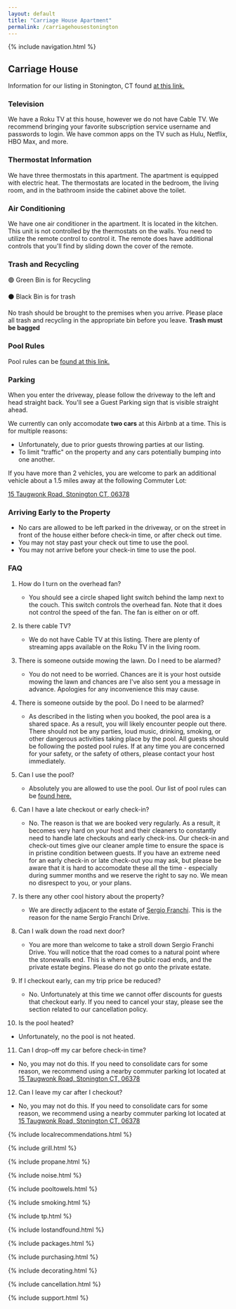 ```yaml
---
layout: default
title: "Carriage House Apartment"
permalink: /carriagehousestonington
---
```


{% include navigation.html %}

## Carriage House

Information for our listing in Stonington, CT found [at this link.](https://www.airbnb.com/h/carriagehousestonington)

### Television

We have a Roku TV at this house, however we do not have Cable TV. We recommend bringing your favorite subscription service username and passwords to login. We have common apps on the TV such as Hulu, Netflix, HBO Max, and more.

### Thermostat Information

We have three thermostats in this apartment. The apartment is equipped with electric heat. The thermostats are located in the bedroom, the living room, and in the bathroom inside the cabinet above the toilet.

### Air Conditioning

We have one air conditioner in the apartment. It is located in the kitchen. This unit is not controlled by the thermostats on the walls. You need to utilize the remote control to control it. The remote does have additional controls that you'll find by sliding down the cover of the remote.

### Trash and Recycling

🟢 Green Bin is for Recycling

⚫ Black Bin is for trash

No trash should be brought to the premises when you arrive. Please place all trash and recycling in the appropriate bin before you leave. **Trash must be bagged**

### Pool Rules

Pool rules can be [found at this link.](/carriagehouse/poolrules)

### Parking

When you enter the driveway, please follow the driveway to the left and head straight back. You'll see a Guest Parking sign that is visible straight ahead.

We currently can only accomodate **two cars** at this Airbnb at a time. This is for multiple reasons:

- Unfortunately, due to prior guests throwing parties at our listing.
- To limit "traffic" on the property and any cars potentially bumping into one another.

If you have more than 2 vehicles, you are welcome to park an additional vehicle about a 1.5 miles away at the following Commuter Lot:

[15 Taugwonk Road, Stonington CT, 06378](https://www.google.com/search?q=15+Taugwonk+Road%2C+Stonington+CT%2C+06378&oq=15+Taugwonk+Road%2C+Stonington+CT%2C+06378&aqs=chrome..69i57j33i299j33i22i29i30.549j0j7&sourceid=chrome&ie=UTF-8#)

### Arriving Early to the Property

- No cars are allowed to be left parked in the driveway, or on the street in front of the house either before check-in time, or after check out time.
- You may not stay past your check out time to use the pool.
- You may not arrive before your check-in time to use the pool.

### FAQ

1. How do I turn on the overhead fan?

   - You should see a circle shaped light switch behind the lamp next to the couch. This switch controls the overhead fan. Note that it does not control the speed of the fan. The fan is either on or off.

2. Is there cable TV?

   - We do not have Cable TV at this listing. There are plenty of streaming apps available on the Roku TV in the living room.

3. There is someone outside mowing the lawn. Do I need to be alarmed?

   - You do not need to be worried. Chances are it is your host outside mowing the lawn and chances are I've also sent you a message in advance. Apologies for any inconvenience this may cause.

4. There is someone outside by the pool. Do I need to be alarmed?

   - As described in the listing when you booked, the pool area is a shared space. As a result, you will likely encounter people out there. There should not be any parties, loud music, drinking, smoking, or other dangerous activities taking place by the pool. All guests should be following the posted pool rules. If at any time you are concerned for your safety, or the safety of others, please contact your host immediately.

5. Can I use the pool?

   - Absolutely you are allowed to use the pool. Our list of pool rules can be [found here.](/carriagehouse/poolrules)

6. Can I have a late checkout or early check-in?

   - No. The reason is that we are booked very regularly. As a result, it becomes very hard on your host and their cleaners to constantly need to handle late checkouts and early check-ins. Our check-in and check-out times give our cleaner ample time to ensure the space is in pristine condition between guests. If you have an extreme need for an early check-in or late check-out you may ask, but please be aware that it is hard to accomodate these all the time - especially during summer months and we reserve the right to say no. We mean no disrespect to you, or your plans.

7. Is there any other cool history about the property?

   - We are directly adjacent to the estate of [Sergio Franchi](https://en.wikipedia.org/wiki/Sergio_Franchi). This is the reason for the name Sergio Franchi Drive.

8. Can I walk down the road next door?

   - You are more than welcome to take a stroll down Sergio Franchi Drive. You will notice that the road comes to a natural point where the stonewalls end. This is where the public
     road ends, and the private estate begins. Please do not go onto the private estate.

9. If I checkout early, can my trip price be reduced?

   - No. Unfortunately at this time we cannot offer discounts for guests that checkout early. If you need to cancel your stay, please see the section related to our cancellation policy.

10. Is the pool heated?

- Unfortunately, no the pool is not heated.

11. Can I drop-off my car before check-in time?

- No, you may not do this. If you need to consolidate cars for some reason, we recommend using a nearby commuter parking lot located at [15 Taugwonk Road, Stonington CT, 06378](https://www.google.com/search?q=15+Taugwonk+Road%2C+Stonington+CT%2C+06378&oq=15+Taugwonk+Road%2C+Stonington+CT%2C+06378&aqs=chrome..69i57j33i299j33i22i29i30.549j0j7&sourceid=chrome&ie=UTF-8#)

12. Can I leave my car after I checkout?

- No, you may not do this. If you need to consolidate cars for some reason, we recommend using a nearby commuter parking lot located at [15 Taugwonk Road, Stonington CT, 06378](https://www.google.com/search?q=15+Taugwonk+Road%2C+Stonington+CT%2C+06378&oq=15+Taugwonk+Road%2C+Stonington+CT%2C+06378&aqs=chrome..69i57j33i299j33i22i29i30.549j0j7&sourceid=chrome&ie=UTF-8#)

{% include localrecommendations.html %}

{% include grill.html %}

{% include propane.html %}

{% include noise.html %}

{% include pooltowels.html %}

{% include smoking.html %}

{% include tp.html %}

{% include lostandfound.html %}

{% include packages.html %}

{% include purchasing.html %}

{% include decorating.html %}

{% include cancellation.html %}

{% include support.html %}
